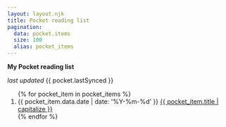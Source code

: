 ```yaml
---
layout: layout.njk
title: Pocket reading list
pagination:
  data: pocket.items
  size: 100
  alias: pocket_items
---
```


<p>
  <strong>My Pocket reading list</strong>
</p>

<p>
  <i>last updated</i>&nbsp;<date>{{ pocket.lastSynced }}</date>
</p>

<ol reversed class="searchable1">
{% for pocket_item in pocket_items %}
  <li class="post-item">
    <time datetime="{{ pocket_item.data.date | date: '%Y-%m-%d' }}" class="post-date">{{ pocket_item.data.date | date: '%Y-%m-%d' }}</time>
    <a href="{{ pocket_item.url }}" class="post-link">
      {{ pocket_item.title | capitalize }}
    </a>
  </li>
{% endfor %}
</ol>
